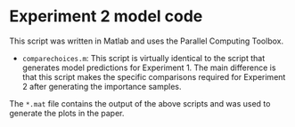 Experiment 2 model code
=======================

This script was written in Matlab and uses the Parallel Computing Toolbox.

* `comparechoices.m`: This script is virtually identical to the script that generates model predictions for Experiment 1. The main difference is that this script makes the specific comparisons required for Experiment 2 after generating the importance samples.

The `*.mat` file contains the output of the above scripts and was used to generate the plots in the paper.